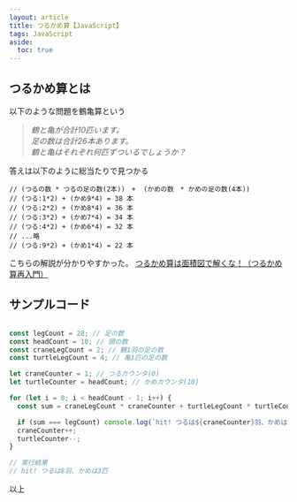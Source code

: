```yaml
---
layout: article
title: つるかめ算【JavaScript】
tags: JavaScript
aside:
  toc: true
---
```


## つるかめ算とは

以下のような問題を鶴亀算という

>*鶴と亀が合計10匹います。*<br>
*足の数は合計26本あります。*<br>
*鶴と亀はそれぞれ何匹ずついるでしょうか？*<br>

答えは以下のように総当たりで見つかる
```
// (つるの数 * つるの足の数(2本))　+  (かめの数　* かめの足の数(4本))
// (つる:1*2) + (かめ9*4) = 38 本
// (つる:2*2) + (かめ8*4) = 36 本
// (つる:3*2) + (かめ7*4) = 34 本
// (つる:4*2) + (かめ6*4) = 32 本
// ...略
// (つる:9*2) + (かめ1*4) = 22 本

```

こちらの解説が分かりやすかった。
[つるかめ算は面積図で解くな！（つるかめ算再入門）](https://www.chugakujuken.com/koushi_blog/shibata/20180517.html)


## サンプルコード

```js

const legCount = 28; // 足の数
const headCount = 10; // 頭の数
const craneLegCount = 2; // 鶴1羽の足の数
const turtleLegCount = 4; // 亀1匹の足の数

let craneCounter = 1; // つるカウンタ(0)
let turtleCounter = headCount; // かめカウンタ(10)

for (let i = 0; i < headCount - 1; i++) {
  const sum = craneLegCount * craneCounter + turtleLegCount * turtleCounter;

  if (sum === legCount) console.log(`hit! つるは${craneCounter}羽、かめは${turtleCounter}匹`);
  craneCounter++;
  turtleCounter--;
}

// 実行結果
// hit! つるは8羽、かめは3匹

```

以上

